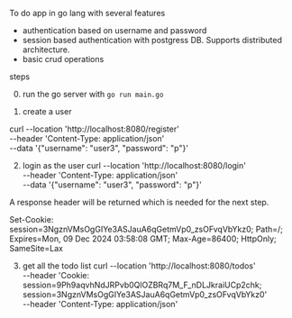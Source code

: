 To do app in go lang with several features
- authentication based on username and password
- session based authentication with postgress DB. Supports distributed architecture.
- basic crud operations




steps

0. run the go server with `go run main.go`

1. create a user

curl --location 'http://localhost:8080/register' \
--header 'Content-Type: application/json' \
--data '{"username": "user3", "password": "p"}'


2. login as the user
curl --location 'http://localhost:8080/login' \
--header 'Content-Type: application/json' \
--data '{"username": "user3", "password": "p"}'

A response header will be returned which is needed for the next step.

Set-Cookie: session=3NgznVMsOgGIYe3ASJauA6qGetmVp0_zsOFvqVbYkz0; Path=/; Expires=Mon, 09 Dec 2024 03:58:08 GMT; Max-Age=86400; HttpOnly; SameSite=Lax

3. get all the todo list
curl --location 'http://localhost:8080/todos' \
--header 'Cookie: session=9Ph9aqvhNdJRPvb0QlOZBRq7M_F_nDLJkraiUCp2chk; session=3NgznVMsOgGIYe3ASJauA6qGetmVp0_zsOFvqVbYkz0' \
--header 'Content-Type: application/json'


